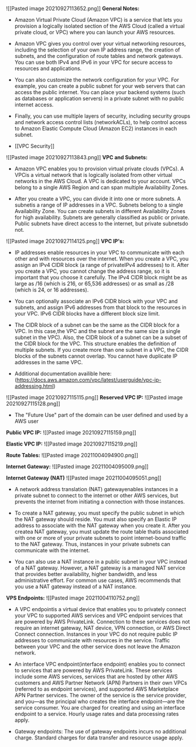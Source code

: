 ![[Pasted image 20210927113652.png]]
**General Notes:**
* Amazon Virtual Private Cloud (Amazon VPC) is a service that lets you provision a logically isolated section of the AWS Cloud (called a virtual private cloud, or VPC) where you can launch your AWS resources.

* Amazon VPC gives you control over your virtual networking resources, including the selection of your own IP address range, the creation of subnets, and the configuration of route tables and network gateways. You can use both IPv4 and IPv6 in your VPC for secure access to resources and applications.

* You can also customize the network configuration for your VPC. For example, you can create a public subnet for your web servers that can access the public internet. You can place your backend systems (such as databases or application servers) in a private subnet with no public internet access.

* Finally, you can use multiple layers of security, including security groups and network access control lists (networkACLs), to help control access to Amazon Elastic Compute Cloud (Amazon EC2) instances in each subnet.

* [[VPC Security]]

![[Pasted image 20210927113843.png]]
**VPC and Subnets:**
* Amazon VPC enables you to provision virtual private clouds (VPCs). A VPCis a virtual network that is logically isolated from other virtual networks in the AWS Cloud. A VPC is dedicated to your account. VPCs belong to a single AWS Region and can span multiple Availability Zones.

* After you create a VPC, you can divide it into one or more subnets. A subnetis a range of IP addresses in a VPC. Subnets belong to a single Availability Zone. You can create subnets in different Availability Zones for high availability. Subnets are generally classified as public or private. Public subnets have direct access to the internet, but private subnetsdo not.

![[Pasted image 20210927114125.png]]
**VPC IP's:**
* IP addresses enable resources in your VPC to communicate with each other and with resources over the internet. When you create a VPC, you assign an IPv4 CIDR block (a range of privateIPv4 addresses) to it. After you create a VPC, you cannot change the address range, so it is important that you choose it carefully. The IPv4 CIDR block might be as large as /16 (which is 216, or 65,536 addresses) or as small as /28 (which is 24, or 16 addresses).

* You can optionally associate an IPv6 CIDR block with your VPC and subnets, and assign IPv6 addresses from that block to the resources in your VPC. IPv6 CIDR blocks have a different block size limit. 

* The CIDR block of a subnet can be the same as the CIDR block for a VPC. In this case,the VPC and the subnet are the same size (a single subnet in the VPC). Also, the CIDR block of a subnet can be a subset of the CIDR block for the VPC. This structure enables the definition of multiple subnets. If you create more than one subnet in a VPC, the CIDR blocks of the subnets cannot overlap. You cannot have duplicate IP addresses in the same VPC.

* Additional documentation availible here: (https://docs.aws.amazon.com/vpc/latest/userguide/vpc-ip-addressing.html)

![[Pasted image 20210927115115.png]]
**Reserved VPC IP:**
![[Pasted image 20210927115128.png]]
* The "Future Use" part of the domain can be user defined and used by a AWS user

**Public VPC IP:**
![[Pasted image 20210927115159.png]]

**Elastic VPC IP:**
![[Pasted image 20210927115219.png]]

**Route Tables:**
![[Pasted image 20211004094900.png]]

**Internet Gateway:**
![[Pasted image 20211004095009.png]]

**Internet Gateway (NAT)**
![[Pasted image 20211004095051.png]]
* A network address translation (NAT) gatewayenables instances in a private subnet to connect to the internet or other AWS services, but prevents the internet from initiating a connection with those instances.

* To create a NAT gateway, you must specify the public subnet in which the NAT gateway should reside. You must also specify an Elastic IP address to associate with the NAT gateway when you create it. After you createa NAT gateway, you must update the route table thatis associated with one or more of your private subnets to point internet-bound traffic to the NAT gateway. Thus, instances in your private subnets can communicate with the internet.

* You can also use a NAT instance in a public subnet in your VPC instead of a NAT gateway. However, a NAT gateway is a managed NAT service that provides better availability, higher bandwidth, and less administrative effort. For common use cases, AWS recommends that you use a NAT gateway instead of a NAT instance. 

**VPS Endpoints:**
![[Pasted image 20211004110752.png]]
* A VPC endpointis a virtual device that enables you to privately connect your VPC to supported AWS services and VPC endpoint services that are powered by AWS PrivateLink. Connection to these services does not require an internet gateway, NAT device, VPN connection, or AWS Direct Connect connection. Instances in your VPC do not require public IP addresses to communicate with resources in the service. Traffic between your VPC and the other service does not leave the Amazon network.

* An interface VPC endpoint(interface endpoint) enables you to connect to services that are powered by AWS PrivateLink. These services include some AWS services, services that are hosted by other AWS customers and AWS Partner Network (APN) Partners in their own VPCs (referred to as endpoint services), and supported AWS Marketplace APN Partner services. The owner of the service is the service provider, and you—as the principal who creates the interface endpoint—are the service consumer. You are charged for creating and using an interface endpoint to a service. Hourly usage rates and data processing rates apply.

* Gateway endpoints: The use of gateway endpoints incurs no additional charge. Standard charges for data transfer and resource usage apply. 